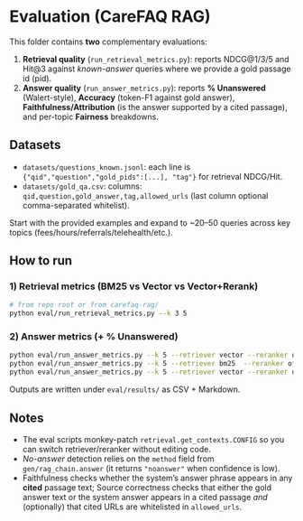 # Evaluation (CareFAQ RAG)

This folder contains **two** complementary evaluations:

1. **Retrieval quality** (`run_retrieval_metrics.py`): reports NDCG@1/3/5 and Hit@3 against *known-answer* queries where we provide a gold passage id (pid).
2. **Answer quality** (`run_answer_metrics.py`): reports **% Unanswered** (Walert-style), **Accuracy** (token-F1 against gold answer), **Faithfulness/Attribution** (is the answer supported by a cited passage), and per-topic **Fairness** breakdowns.

## Datasets

- `datasets/questions_known.jsonl`: each line is `{"qid","question","gold_pids":[...], "tag"}` for retrieval NDCG/Hit.
- `datasets/gold_qa.csv`: columns: `qid,question,gold_answer,tag,allowed_urls` (last column optional comma-separated whitelist).

Start with the provided examples and expand to ~20–50 queries across key topics (fees/hours/referrals/telehealth/etc.).

## How to run

### 1) Retrieval metrics (BM25 vs Vector vs Vector+Rerank)
```bash
# from repo root or from carefaq-rag/
python eval/run_retrieval_metrics.py --k 3 5
```

### 2) Answer metrics (+ % Unanswered)
```bash
python eval/run_answer_metrics.py --k 5 --retriever vector --reranker off
python eval/run_answer_metrics.py --k 5 --retriever bm25  --reranker off
python eval/run_answer_metrics.py --k 5 --retriever vector --reranker on
```

Outputs are written under `eval/results/` as CSV + Markdown.

## Notes

- The eval scripts monkey-patch `retrieval.get_contexts.CONFIG` so you can switch retriever/reranker without editing code.
- *No-answer* detection relies on the `method` field from `gen/rag_chain.answer` (it returns `"noanswer"` when confidence is low).
- Faithfulness checks whether the system’s answer phrase appears in any **cited** passage text; Source correctness checks that either the gold answer text or the system answer appears in a cited passage *and* (optionally) that cited URLs are whitelisted in `allowed_urls`.